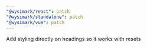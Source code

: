 ```yaml
---
"@wysimark/react": patch
"@wysimark/standalone": patch
"@wysimark/vue": patch
---
```


Add styling directly on headings so it works with resets
